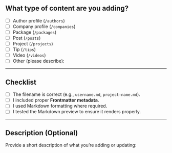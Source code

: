 ## What type of content are you adding?
- [ ] Author profile (`/authors`)
- [ ] Company profile (`/companies`)
- [ ] Package (`/packages`)
- [ ] Post (`/posts`)
- [ ] Project (`/projects`)
- [ ] Tip (`/tips`)
- [ ] Video (`/videos`)
- [ ] Other (please describe):

---

## Checklist
- [ ] The filename is correct (e.g., `username.md`, `project-name.md`).
- [ ] I included proper **Frontmatter metadata**.
- [ ] I used Markdown formatting where required.
- [ ] I tested the Markdown preview to ensure it renders properly.

---

## Description (Optional)
Provide a short description of what you’re adding or updating:

